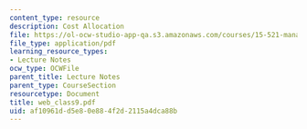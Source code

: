 ```yaml
---
content_type: resource
description: Cost Allocation
file: https://ol-ocw-studio-app-qa.s3.amazonaws.com/courses/15-521-management-accounting-and-control-spring-2003/af10961dd5e80e884f2d2115a4dca88b_web_class9.pdf
file_type: application/pdf
learning_resource_types:
- Lecture Notes
ocw_type: OCWFile
parent_title: Lecture Notes
parent_type: CourseSection
resourcetype: Document
title: web_class9.pdf
uid: af10961d-d5e8-0e88-4f2d-2115a4dca88b
---
```

